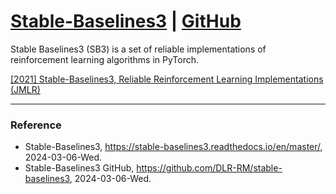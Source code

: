 # [Stable-Baselines3](https://stable-baselines3.readthedocs.io/en/master/) | [GitHub](https://github.com/DLR-RM/stable-baselines3)

Stable Baselines3 (SB3) is a set of reliable implementations of reinforcement learning algorithms in PyTorch.

[[2021] Stable-Baselines3, Reliable Reinforcement Learning Implementations (JMLR)](https://jmlr.org/papers/volume22/20-1364/20-1364.pdf)

---

### Reference
- Stable-Baselines3, https://stable-baselines3.readthedocs.io/en/master/, 2024-03-06-Wed.
- Stable-Baselines3 GitHub, https://github.com/DLR-RM/stable-baselines3, 2024-03-06-Wed.

